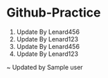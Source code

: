 # Github-Practice

1. Update By Lenard456
2. Update By Lenard123
3. Update By Lenard456
4. Update By Lenard123

~ Updated by Sample user
